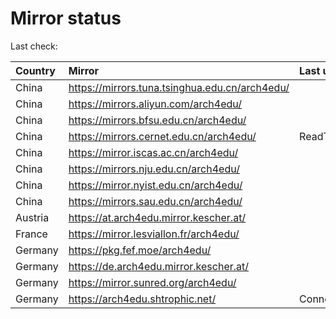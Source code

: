 <script src="./time.js"></script>
# Mirror status
Last check: <script type="text/javascript">localize(1752751442.831977);</script>

|Country|Mirror|Last update|
|:------|:-----|:----------|
|China|https://mirrors.tuna.tsinghua.edu.cn/arch4edu/|<script type="text/javascript">localize(1752735372);</script>|
|China|https://mirrors.aliyun.com/arch4edu/|<script type="text/javascript">localize(1752735372);</script>|
|China|https://mirrors.bfsu.edu.cn/arch4edu/|<script type="text/javascript">localize(1752691718);</script>|
|China|https://mirrors.cernet.edu.cn/arch4edu/|ReadTimeout|
|China|https://mirror.iscas.ac.cn/arch4edu/|<script type="text/javascript">localize(1752735372);</script>|
|China|https://mirrors.nju.edu.cn/arch4edu/|<script type="text/javascript">localize(1752648645);</script>|
|China|https://mirror.nyist.edu.cn/arch4edu/|<script type="text/javascript">localize(1752691718);</script>|
|China|https://mirrors.sau.edu.cn/arch4edu/|<script type="text/javascript">localize(1752259981);</script>|
|Austria|https://at.arch4edu.mirror.kescher.at/|<script type="text/javascript">localize(1752691718);</script>|
|France|https://mirror.lesviallon.fr/arch4edu/|<script type="text/javascript">localize(1752691718);</script>|
|Germany|https://pkg.fef.moe/arch4edu/|<script type="text/javascript">localize(1752691718);</script>|
|Germany|https://de.arch4edu.mirror.kescher.at/|<script type="text/javascript">localize(1752691718);</script>|
|Germany|https://mirror.sunred.org/arch4edu/|<script type="text/javascript">localize(1752691718);</script>|
|Germany|https://arch4edu.shtrophic.net/|ConnectionError|

<script src="./tablefilter/tablefilter.js"></script>
<script src="./table.js"></script>